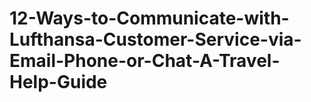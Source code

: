 # 12-Ways-to-Communicate-with-Lufthansa-Customer-Service-via-Email-Phone-or-Chat-A-Travel-Help-Guide